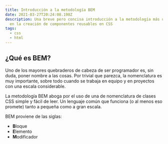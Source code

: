 ```yaml
---
title: Introducción a la metodología BEM
date: 2021-03-27T20:24:08.198Z
description: Una breve pero concisa introducción a la metodología más utilizada
  en la creación de componentes reusables en CSS
tags:
  - css
  - html
---
```

## ¿Qué es BEM?

Uno de los mayores quebraderos de cabeza de ser programador es, sin duda, poner nombre a las cosas. Por trivial que parezca, la nomenclatura es muy importante, sobre todo cuando se trabaja en equipo y en proyectos con una escala considerable.

La metodología BEM aboga por el uso de una de nomenclatura de clases CSS simple y fácil de leer. Un lenguaje común que funciona (o al menos eso promete) tanto a pequeña como a gran escala.

BEM proviene de las siglas:

* **B**loque
* **E**lemento
* **M**odificador